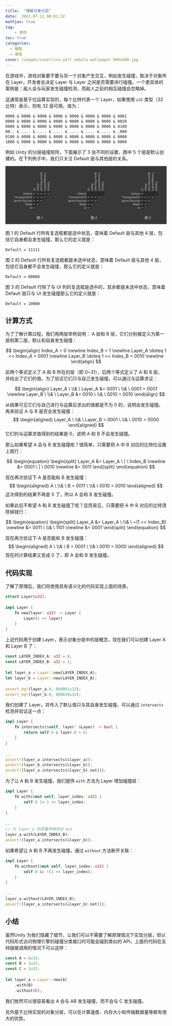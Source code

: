 ```yaml
---
title:  "理解对象分层"
date:  2022-07-11 00:01:32
mathjax: true
tag: 
    - 游戏
toc: true
categories:
  - 编程
  - 游戏
cover: /images/cover/ice_wall_nebula-wallpaper-960x600.jpg
---
```


在游戏中，游戏对象要不要与另一个对象产生交互，例如发生碰撞，取决于对象所在 Layer，开发者会决定 Layer 与 Layer 之间是否需要进行碰撞。一个更具体的案例是：敌人会与玩家发生碰撞检测，而敌人之前的相互碰撞会忽略掉。

这通常是基于位运算实现的，每个比特代表一个 Layer，如果使用 `u32` 类型（32 比特）表示，则有 32 层可用。值为：

```
0000 & 0000 & 0000 & 0000 & 0000 & 0000 & 0000 & 0001
0000 & 0000 & 0000 & 0000 & 0000 & 0000 & 0000 & 0010
0000 & 0000 & 0000 & 0000 & 0000 & 0000 & 0000 & 0100
00.. & .... & .... & .... & .... & .... & .... & .000
0100 & 0000 & 0000 & 0000 & 0000 & 0000 & 0000 & 0000 
1000 & 0000 & 0000 & 0000 & 0000 & 0000 & 0000 & 0000
```

例如 Unity 的分层碰撞矩阵，下面展示了 3 张不同的设置，图中 5 个层是默认创建的。在下列例子中，我们只关注 Default 层与其他层的关系。

![Unity 中的分层碰撞矩阵](./UnderstandingObjectLayering/Unity-LayerCollisionMatrix.jpg?w=900)

图 1 的 Default 行所有复选框都是选中状态，意味着 Default 层与其他 4 层，包括它自身都会发生碰撞，那么它的定义就是：

```
Default = 11111
```

图 2 的 Default 行所有复选框都是未选中状态，意味着 Default 层与其他 4 层，包括它自身都不会发生碰撞，那么它的定义就是：

```
Default = 00000
```

图 3 的 Default 行除了与 UI 列的复选框是选中的，其余都是未选中状态，意味着 Default 层只与 UI 发生碰撞那么它的定义就是：

```
Default = 10000
```

## 计算方式

为了了解计算过程，我们用两层举例说明： A 层和 B 层，它们分别被定义为第一层和第二层，默认和自身发生碰撞：

$$
\begin{align}
Index_A = 0 \newline
Index_B = 1 \newline
Layer_A \doteq 1 << Index_A = 0001 \newline
Layer_B \doteq 1 << Index_B = 0010 \newline
\end{align}
$$

前两个等式定义了 A 和 B 所在的层（即 0~31），后两个等式定义了 A 和 B 层，并给出了它们的值。为了验证它们只与自己发生碰撞，可以通过与运算求证：

$$
\begin{align}
Layer_A \ \\& \ Layer_A &= 0001 \ \\& \ 0001 = 0001 \newline
Layer_B \ \\& \ Layer_B &= 0010 \ \\& \ 0010 = 0010 
\end{align}
$$

从结果可见它们与自己进行与运算后求出的值都是不为 0 的，说明会发生碰撞。再来验证  A 与 B 是否会发生碰撞：
$$
\begin{aligned}
Layer_A \ \\& \ Layer_B = 0001 \ \\& \ 0010 = 0000
\end{aligned}
$$
它们的与运算求值得到的结果是 0，说明 A 和 B 不会发生碰撞。

那么如果希望 A 会与 B 发生碰撞呢？很简单，只需要把 A 中 B 对应的比特位设置上就行：

$$
\begin{equation}
\begin{split}
Layer_A &= Layer_A \ | \ Index_B \newline 
&= 0001 \ | \ 0010 \newline
&= 0011
\end{split}
\end{equation}
$$

现在再次验证下 A 是否能和 B 发生碰撞：
$$
\begin{aligned}
A \ \\& \ B = 0011 \ \\& \ 0010 = 0010
\end{aligned}
$$
这次得到的结果不再是 0 了，所以 A 会和 B 发生碰撞。

如果此后不希望 A 和 B 发生碰撞了呢？显而易见，只需要把 A 中 B 对应的比特清除掉就行：

$$
\begin{equation}
\begin{split}
Layer_A &= Layer_A \ \\& \ ~(1 << Index_B) \newline
&= 0011 \ \\& \ 1101 \newline
&= 0001
\end{split}
\end{equation}
$$

现在再次验证下 A 是否能和 B 发生碰撞：
$$
\begin{aligned}
A \ \\& \ B = 0001 \ \\& \ 0010 = 0000
\end{aligned}
$$
现在的计算结果又变成 0 了，即 A 会和 B 发生碰撞。

## 代码实现

了解了原理后，我们将使用具有语义化的代码实现上面的场景。

```rust
struct Layer(u32);

impl Layer {
    fn new(layer: u32) -> Layer {
        Layer(1 << layer)
    }
}
```

上述代码用于创建 Layer，表示对象分层中的层概念，现在我们可以创建 Layer A 和 Layer B 了：

```rust
const LAYER_INDEX_A: u32 = 0;
const LAYER_INDEX_B: u32 = 1;

let layer_a = Layer::new(LAYER_INDEX_A);
let layer_b = Layer::new(LAYER_INDEX_B);

assert_eq!(layer_a.0, 0b0001u32);
assert_eq!(layer_b.0, 0b0010u32);
```

我们创建了 Layer，并传入了默认值只与其自身发生碰撞，可以通过 `intersects` 检测并验证这一点：

```rust
impl Layer {
    fn intersects(&self, layer: &Layer) -> bool {
        return self.0 & layer.0 > 0;
    }
}

...
assert!(layer_a.intersects(&layer_a));
assert!(layer_b.intersects(&layer_b));
assert!(layer_a.intersects(&layer_b).not());
```

为了让 A 和 B 发生碰撞，我们提供 `with` 方法为 Layer 增加碰撞层：

```rust
impl Layer {
    fn with(&mut self, layer_index: u32) {
        self.0 |= 1 << layer_index;
    }
}

...
// 为 layer_a 的变量声明添加 mut
layer_a.with(LAYER_INDEX_B);
assert!(layer_a.intersects(&layer_b));
```

如果希望让 A 和 B 不再发生碰撞，通过 `without` 方法断开关联：

```rust
impl Layer {
    fn without(&mut self, layer_index: u32) {
        self.0 &= !(1 << layer_index);
    }
}

...
layer_a.without(LAYER_INDEX_B);
assert!(layer_a.intersects(&layer_b).not());
```

## 小结

虽然Unity 为我们隐藏了细节，让我们可以不需要了解原理情况下实现分层，但以代码形式访问物理引擎的碰撞分类接口时可能会碰到类似的 API，上面的代码在支持链接调用的情况下可以这样：

```rust
const A = 0u32;
const B = 1u32;
const C = 2u32;

let layer_a = Layer::new(A)
	.with(B)
	.without(C);
```

我们依然可以很容易看出 A 会与 AB 发生碰撞，而不会与 C 发生碰撞。

另外基于比特实现的对象分层，可以在计算速度、内存大小和传输数据量等都有很大的优势。
